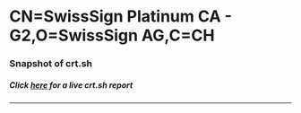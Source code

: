 # CN=SwissSign Platinum CA - G2,O=SwissSign AG,C=CH
### Snapshot of crt.sh
##### Click [here](https://crt.sh/?q=Serial_84CFA94CCA66FE1E2C22385A300027) for a live crt.sh report

---
